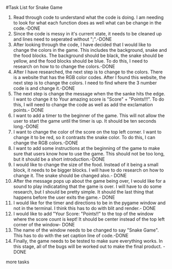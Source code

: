 #Task List for Snake Game

1. Read through code to understand what the code is doing. I am needing to look for what each function does as well what can be change
   in the code.-DONE
2. Since the code is messy in it's current state, it needs to be cleaned up and lines need to seperated without ";".-DONE  
3. After looking through the code, I have decided that I would like to change the colors in the game. This includes the background, snake
   and the food blocks. The background should be black, the snake should be yellow, and the food blocks should be blue. To do this, I need to
   research on how to to change the colors.-DONE
4. After I have researched, the next step is to change to the colors. There is a website that has the RGB color codes. After I found this website,
   the next step is to change the colors. I need to find where the 3 number code is and change it.-DONE
5. The next step is change the message when the the sanke hits the edge. I want to change it to Your amazing score is "Score" + "Points!!!". To do this, I will need to change the code as well as add the exclamation points.- DONE
6. I want to add a timer to the beginner of the game. This will not allow the user to start the game until the timer is up. It should be
   ten seconds long.-DONE
7. I want to change the color of the score on the top left corner. I want to change it to be red, so it contrasts the snake color. To do this,
   I can change the RGB colors.-DONE
8. I want to add some instructions at the beginning of the game to make sure that users know how to use the game. This should not be too long,
   but it should be a short introduction.-DONE
9. I would like to change the size of the food. Instead of it being a small block, it needs to be bigger blocks. I will have to do research on how to change it. The snake should be changed also.- DONE
10. After the message pops up about the game being over, I would like for a sound to play indicatating that the game is over. I will have to do some research, but I should be pretty simple. It should the last thing that happens before the user exits the game.- DONE
11. I would like for the timer and directions to be in the pygame window and not in the terminal. I think this has to do with blit and render.- DONE
12. I would like to add "Your Score:  "Points!!" to the top of the window where the score count is kept! It should be center instead of the top left corner of the window- DONE 
13. The name of the window needs to be changed to say "Snake Game". This has to do with the set caption line of code.-DONE 
14. Finally, the game needs to be tested to make sure everything works. In this stage, all of the bugs will be worked out to make the final product. -DONE


more tasks 
